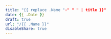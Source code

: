 ```yaml
---
title: "{{ replace .Name "-" " " | title }}"
date: {{ .Date }}
draft: true
url: "/{{ .Name }}"
disableShare: true
---
```

